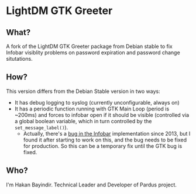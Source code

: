 # LightDM GTK Greeter #

## What?

A fork of the LightDM GTK Greeter package from Debian stable to fix Infobar visiblity problems on password expiration and password change situtations.

## How?

This version differs from the Debian Stable version in two ways:

* It has debug logging to syslog (currently unconfigurable, always on)
* It has a periodic function running with GTK Main Loop (period is ~200ms) and forces to infobar open if it should be visible (controlled via a global boolean variable, which in turn controlled by the `set_message_label()`).
    * Actually, there's a [bug in the Infobar](https://bugzilla.gnome.org/show_bug.cgi?id=710888) implementation since 2013, but I found it after starting to work on this, and the bug needs to be fixed for production. So this can be a temporary fix until the GTK bug is fixed.

## Who?

I'm Hakan Bayindir. Technical Leader and Developer of Pardus project.